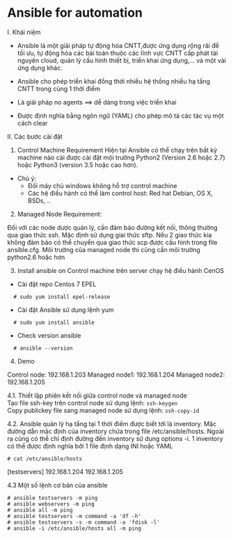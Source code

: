 # Ansible for automation


I. Khái niệm 
- Ansible là một giải pháp tự động hóa CNTT,được ứng dụng rộng rãi để tối ưu, tự động hóa các bài toán thuộc các lĩnh vực CNTT cấp phát tài nguyên cloud, quản lý cấu hình thiết bị, triển khai ứng dụng,... và một vài ứng dụng khác.

- Ansible cho phép triển khai đồng thời nhiều hệ thống nhiều hạ tầng CNTT trong cùng 1 thời điểm 
- Là giải pháp no agents ==> dễ dàng trong việc triển khai 
- Được định nghĩa bằng ngôn ngữ (YAML) cho phép mô tả các tác vụ một cách clear 

II. Các bước cài đặt 

1. Control Machine Requirement
Hiện tại Ansible có thể chạy trên bất kỳ machine nào cài được cài đặt mội trường Python2 (Version 2.6 hoặc 2.7) hoặc Python3 (version 3.5 hoặc cao hơn). 
* Chú ý: 
  + Đối máy chủ windows không hỗ trợ control machine
  + Các hệ điều hành có thể làm control host: Red hat Debian, OS X, BSDs, ..

2. Managed Node Requirement:

Đối với các node dược quản lý, cần đảm bảo đường kết nối, thông thường qua giao thức ssh. Mặc định sử dụng giai thức sftp. Nếu 2 giao thức kia không đảm bảo có thể chuyển qua giao thức scp được cấu hình trong file ansible.cfg. Môi trường của managed node thì cũng cần môi trường python2.6 hoặc hơn 

3. Install ansible on Control machine trên server chạy hệ điều hành CenOS 

- Cài đặt repo Centos 7 EPEL
```      
  # sudo yum install epel-release
```
- Cài đặt Ansible sử dụng lệnh yum
```
  # sudo yum install ansible
```
- Check version ansible
```
  # ansible --version
```

4. Demo

Control node: 192.168.1.203
Managed node1: 192.168.1.204
Managed node2: 192.168.1.205

4.1. Thiết lập phiên kết nối giữa control node và managed node    
Tạo file ssh-key trên control node sử dụng lệnh: ```ssh-keygen```  
Copy publickey file sang managed node sử dụng lệnh: ```ssh-copy-id```

4.2. Ansible quản lý hạ tầng tại 1 thời điểm được biết tới là inventory. Mặc đường dẫn mặc định của inventory chứa trong file /etc/ansible/hosts. Ngoài ra cũng có thể chỉ định đường đến inventory sử dụng options -i. 1 inventory có thể được định nghĩa bởi 1 file định dạng INI hoặc YAML

    # cat /etc/ansible/hosts

[testservers]
192.168.1.204
192.168.1.205

4.3 Một số lệnh cơ bản của ansible 

    # ansible testservers -m ping
    # ansible webservers -m ping
    # ansible all -m ping 
    # ansible testservers -m command -a 'df -h'
    # ansible testservers -s -m command -a 'fdisk -l' 
    # ansible -i /etc/ansible/hosts all -m ping






